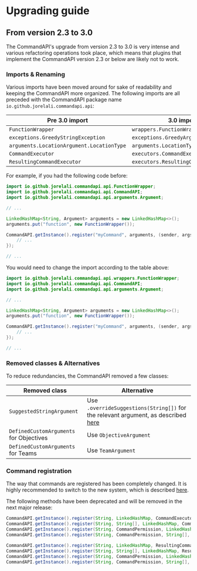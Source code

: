 # Upgrading guide

## From version 2.3 to 3.0

The CommandAPI's upgrade from version 2.3 to 3.0 is very intense and various refactoring operations took place, which means that plugins that implement the CommandAPI version 2.3 or below are likely not to work.

### Imports & Renaming

Various imports have been moved around for sake of readability and keeping the CommandAPI more organized. The following imports are all preceded with the CommandAPI package name `io.github.jorelali.commandapi.api`:

| Pre 3.0 import                            | 3.0 import                           |
| ----------------------------------------- | ------------------------------------ |
| `FunctionWrapper`                         | `wrappers.FunctionWrapper`           |
| `exceptions.GreedyStringException`        | `exceptions.GreedyArgumentException` |
| `arguments.LocationArgument.LocationType` | `arguments.LocationType`             |
| `CommandExecutor`                         | `executors.CommandExecutor`          |
| `ResultingCommandExecutor`                | `executors.ResultingCommandExecutor` |

For example, if you had the following code before:

```java
import io.github.jorelali.commandapi.api.FunctionWrapper;
import io.github.jorelali.commandapi.api.CommandAPI;
import io.github.jorelali.commandapi.api.arguments.Argument;

// ...

LinkedHashMap<String, Argument> arguments = new LinkedHashMap<>();
arguments.put("function", new FunctionWrapper());

CommandAPI.getInstance().register("myCommand", arguments, (sender, args) -> {
    // ...
});

// ...
```

You would need to change the import according to the table above:

```java
import io.github.jorelali.commandapi.api.wrappers.FunctionWrapper;
import io.github.jorelali.commandapi.api.CommandAPI;
import io.github.jorelali.commandapi.api.arguments.Argument;

// ...

LinkedHashMap<String, Argument> arguments = new LinkedHashMap<>();
arguments.put("function", new FunctionWrapper());

CommandAPI.getInstance().register("myCommand", arguments, (sender, args) -> {
    // ...
});

// ...
```

### Removed classes & Alternatives

To reduce redundancies, the CommandAPI removed a few classes:

| Removed class                           | Alternative                                                  |
| --------------------------------------- | ------------------------------------------------------------ |
| `SuggestedStringArgument`               | Use `.overrideSuggestions(String[])` for the relevant argument, as described [here](./arguments.html#arguments-with-overrideable-suggestions) |
| `DefinedCustomArguments` for Objectives | Use `ObjectiveArgument`                                      |
| `DefinedCustomArguments` for Teams      | Use `TeamArgument`                                           |

### Command registration

The way that commands are registered has been completely changed. It is highly recommended to switch to the new system, which is described [here](./commandregistration.html).

The following methods have been deprecated and will be removed in the next major release:

```java
CommandAPI.getInstance().register(String, LinkedHashMap, CommandExecutor);
CommandAPI.getInstance().register(String, String[], LinkedHashMap, CommandExecutor);
CommandAPI.getInstance().register(String, CommandPermission, LinkedHashMap, CommandExecutor);
CommandAPI.getInstance().register(String, CommandPermission, String[], LinkedHashMap, CommandExecutor);

CommandAPI.getInstance().register(String, LinkedHashMap, ResultingCommandExecutor);
CommandAPI.getInstance().register(String, String[], LinkedHashMap, ResultingCommandExecutor);
CommandAPI.getInstance().register(String, CommandPermission, LinkedHashMap, ResultingCommandExecutor);
CommandAPI.getInstance().register(String, CommandPermission, String[], LinkedHashMap, ResultingCommandExecutor);
```